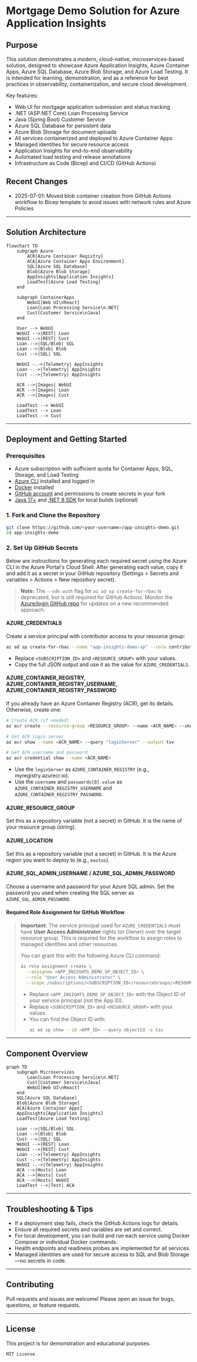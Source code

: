 # Mortgage Demo Solution for Azure Application Insights

## Purpose

This solution demonstrates a modern, cloud-native, microservices-based solution, designed to showcase Azure Application Insights, Azure Container Apps, Azure SQL Database, Azure Blob Storage, and Azure Load Testing. It is intended for learning, demonstration, and as a reference for best practices in observability, containerization, and secure cloud development.

Key features:

- Web UI for mortgage application submission and status tracking
- .NET (ASP.NET Core) Loan Processing Service
- Java (Spring Boot) Customer Service
- Azure SQL Database for persistent data
- Azure Blob Storage for document uploads
- All services containerized and deployed to Azure Container Apps
- Managed identities for secure resource access
- Application Insights for end-to-end observability
- Automated load testing and release annotations
- Infrastructure as Code (Bicep) and CI/CD (GitHub Actions)

## Recent Changes

- 2025-07-01: Moved blob container creation from GitHub Actions workflow to Bicep template to avoid issues with network rules and Azure Policies

---

## Solution Architecture

```mermaid
flowchart TD
    subgraph Azure
        ACR[Azure Container Registry]
        ACA[Azure Container Apps Environment]
        SQL[Azure SQL Database]
        Blob[Azure Blob Storage]
        AppInsights[Application Insights]
        LoadTest[Azure Load Testing]
    end

    subgraph ContainerApps
        WebUI[Web UI\nReact]
        Loan[Loan Processing Service\n.NET]
        Cust[Customer Service\nJava]
    end

    User --> WebUI
    WebUI -->|REST| Loan
    WebUI -->|REST| Cust
    Loan -->|SQL/Blob| SQL
    Loan -->|Blob| Blob
    Cust -->|SQL| SQL

    WebUI -.->|Telemetry| AppInsights
    Loan -.->|Telemetry| AppInsights
    Cust -.->|Telemetry| AppInsights

    ACR -->|Images| WebUI
    ACR -->|Images| Loan
    ACR -->|Images| Cust

    LoadTest --> WebUI
    LoadTest --> Loan
    LoadTest --> Cust
```

---

## Deployment and Getting Started

### Prerequisites

- Azure subscription with sufficient quota for Container Apps, SQL, Storage, and Load Testing
- [Azure CLI](https://docs.microsoft.com/en-us/cli/azure/install-azure-cli) installed and logged in
- [Docker](https://www.docker.com/products/docker-desktop) installed
- [GitHub account](https://github.com/) and permissions to create secrets in your fork
- [Java 17+](https://adoptium.net/) and [.NET 8 SDK](https://dotnet.microsoft.com/en-us/download/dotnet/8.0) for local builds (optional)

### 1. Fork and Clone the Repository

```sh
git clone https://github.com/<your-username>/app-insights-demo.git
cd app-insights-demo
```

### 2. Set Up GitHub Secrets

Below are instructions for generating each required secret using the Azure CLI in the Azure Portal's Cloud Shell. After generating each value, copy it and add it as a secret in your GitHub repository (Settings > Secrets and variables > Actions > New repository secret).

> **Note:** The `--sdk-auth` flag for `az ad sp create-for-rbac` is deprecated, but is still required for GitHub Actions. Monitor the [Azure/login GitHub repo](https://github.com/Azure/login) for updates on a new recommended approach.

#### AZURE_CREDENTIALS

Create a service principal with contributor access to your resource group:

```sh
az ad sp create-for-rbac --name "app-insights-demo-sp" --role contributor --scopes /subscriptions/<SUBSCRIPTION_ID>/resourceGroups/<RESOURCE_GROUP> --sdk-auth
```

- Replace `<SUBSCRIPTION_ID>` and `<RESOURCE_GROUP>` with your values.
- Copy the full JSON output and use it as the value for `AZURE_CREDENTIALS`.

#### AZURE_CONTAINER_REGISTRY, AZURE_CONTAINER_REGISTRY_USERNAME, AZURE_CONTAINER_REGISTRY_PASSWORD

If you already have an Azure Container Registry (ACR), get its details. Otherwise, create one:

```sh
# Create ACR (if needed)
az acr create --resource-group <RESOURCE_GROUP> --name <ACR_NAME> --sku Basic

# Get ACR login server
az acr show --name <ACR_NAME> --query "loginServer" --output tsv

# Get ACR username and password
az acr credential show --name <ACR_NAME>
```

- Use the `loginServer` as `AZURE_CONTAINER_REGISTRY` (e.g., myregistry.azurecr.io).
- Use the `username` and `passwords[0].value` as `AZURE_CONTAINER_REGISTRY_USERNAME` and `AZURE_CONTAINER_REGISTRY_PASSWORD`.

#### AZURE_RESOURCE_GROUP

Set this as a repository variable (not a secret) in GitHub. It is the name of your resource group (string).

#### AZURE_LOCATION

Set this as a repository variable (not a secret) in GitHub. It is the Azure region you want to deploy to (e.g., `eastus`).

#### AZURE_SQL_ADMIN_USERNAME / AZURE_SQL_ADMIN_PASSWORD

Choose a username and password for your Azure SQL admin. Set the password you used when creating the SQL server as `AZURE_SQL_ADMIN_PASSWORD`.

#### Required Role Assignment for GitHub Workflow

> **Important:** The service principal used for `AZURE_CREDENTIALS` must have **User Access Administrator** rights (or Owner) over the target resource group. This is required for the workflow to assign roles to managed identities and other resources.
>
> You can grant this with the following Azure CLI command:
>
> ```sh
> az role assignment create \
>   --assignee <APP_INSIGHTS_DEMO_SP_OBJECT_ID> \
>   --role "User Access Administrator" \
>   --scope /subscriptions/<SUBSCRIPTION_ID>/resourceGroups/<RESOURCE_GROUP>
> ```
>
> - Replace `<APP_INSIGHTS_DEMO_SP_OBJECT_ID>` with the Object ID of your service principal (not the App ID).
> - Replace `<SUBSCRIPTION_ID>` and `<RESOURCE_GROUP>` with your values.
> - You can find the Object ID with:
>   ```sh
>   az ad sp show --id <APP_ID> --query objectId -o tsv
>   ```

---

## Component Overview

```mermaid
graph TD
    subgraph Microservices
        Loan[Loan Processing Service\n.NET]
        Cust[Customer Service\nJava]
        WebUI[Web UI\nReact]
    end
    SQL[Azure SQL Database]
    Blob[Azure Blob Storage]
    ACA[Azure Container Apps]
    AppInsights[Application Insights]
    LoadTest[Azure Load Testing]

    Loan -->|SQL/Blob| SQL
    Loan -->|Blob| Blob
    Cust -->|SQL| SQL
    WebUI -->|REST| Loan
    WebUI -->|REST| Cust
    Loan -.->|Telemetry| AppInsights
    Cust -.->|Telemetry| AppInsights
    WebUI -.->|Telemetry| AppInsights
    ACA -->|Hosts| Loan
    ACA -->|Hosts| Cust
    ACA -->|Hosts| WebUI
    LoadTest -->|Test| ACA
```

---

## Troubleshooting & Tips

- If a deployment step fails, check the GitHub Actions logs for details.
- Ensure all required secrets and variables are set and correct.
- For local development, you can build and run each service using Docker Compose or individual Docker commands.
- Health endpoints and readiness probes are implemented for all services.
- Managed identities are used for secure access to SQL and Blob Storage—no secrets in code.

---

## Contributing

Pull requests and issues are welcome! Please open an issue for bugs, questions, or feature requests.

---

## License

This project is for demonstration and educational purposes.

```text
MIT License
```
